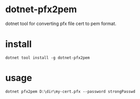 # dotnet-pfx2pem
dotnet tool for converting pfx file cert to pem format.

# install
`dotnet tool install -g dotnet-pfx2pem`

# usage
`dotnet pfx2pem D:\dir\my-cert.pfx --password strongPasswd`

